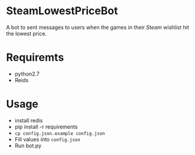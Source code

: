 # SteamLowestPriceBot

A bot to sent messages to users when the games in their *Steam* wishlist hit the lowest price.

# Requiremts

* python2.7
* Reids

# Usage

* install redis
* pip install -r requirements
* `cp config.json.example config.json`
* Fill values into `config.json`
* Run bot.py

